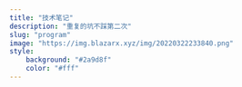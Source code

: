 ```yaml
---
title: "技术笔记"
description: "重复的坑不踩第二次"
slug: "program"
image: "https://img.blazarx.xyz/img/20220322233840.png"
style:
    background: "#2a9d8f"
    color: "#fff"
---
```

